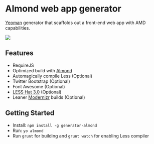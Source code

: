 # Almond web app generator

[Yeoman](http://yeoman.io) generator that scaffolds out a front-end web app with AMD capabilities.

![](http://i.imgur.com/uKTT2Hj.png)

## Features
* RequireJS
* Optimized build with [Almond](https://github.com/jrburke/almond)
* Automagically compile Less (Optional)
* Twitter Bootstrap (Optional)
* Font Awesome (Optional)
* [LESS Hat 3.0](https://github.com/madebysource/lesshat) (Optional)
* Leaner [Modernizr](https://github.com/Modernizr/Modernizr) builds (Optional)


## Getting Started
- Install: `npm install -g generator-almond`
- Run: `yo almond`
- Run `grunt` for building and `grunt watch` for enabling Less compiler
